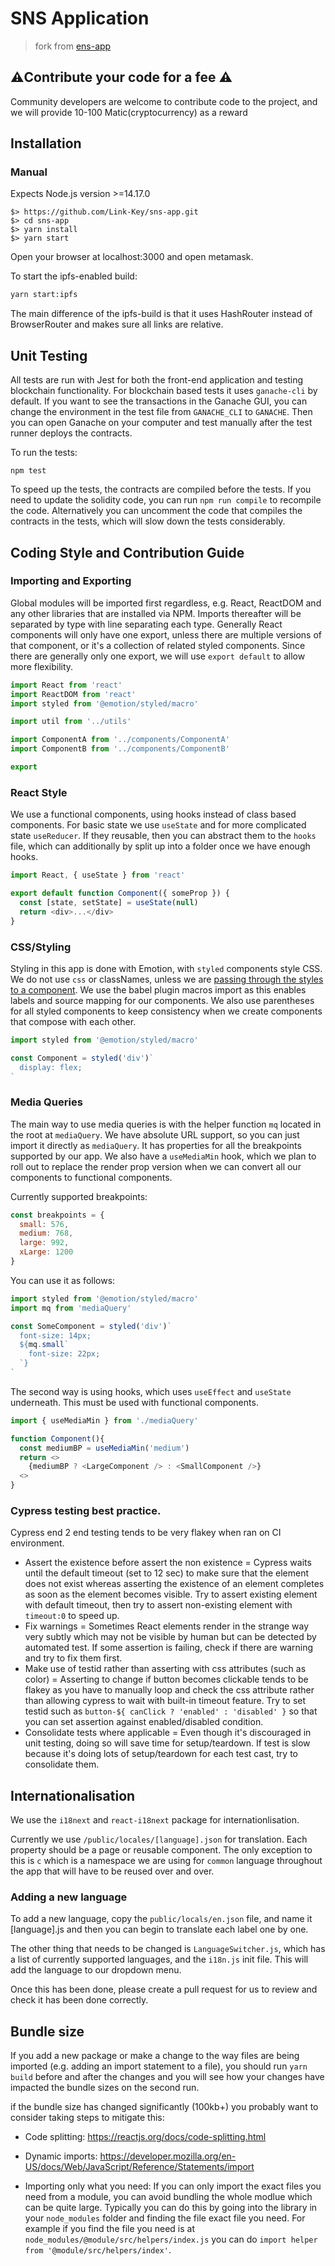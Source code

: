 # SNS Application

> fork from [ens-app](git@github.com:ensdomains/ens-app.git)

## ⚠️Contribute your code for a fee ⚠️

Community developers are welcome to contribute code to the project, and we will provide 10-100 Matic(cryptocurrency) as a reward

## Installation

### Manual

Expects Node.js version >=14.17.0

```shell
$> https://github.com/Link-Key/sns-app.git
$> cd sns-app
$> yarn install
$> yarn start
```

Open your browser at localhost:3000 and open metamask.

To start the ipfs-enabled build:

```bash
yarn start:ipfs
```

The main difference of the ipfs-build is that it uses HashRouter instead of BrowserRouter and makes sure all links are relative.

## Unit Testing

All tests are run with Jest for both the front-end application and testing blockchain functionality. For blockchain based tests it uses `ganache-cli` by default. If you want to see the transactions in the Ganache GUI, you can change the environment in the test file from `GANACHE_CLI` to `GANACHE`. Then you can open Ganache on your computer and test manually after the test runner deploys the contracts.

To run the tests:

```
npm test
```

To speed up the tests, the contracts are compiled before the tests. If you need to update the solidity code, you can run `npm run compile` to recompile the code. Alternatively you can uncomment the code that compiles the contracts in the tests, which will slow down the tests considerably.

## Coding Style and Contribution Guide

### Importing and Exporting

Global modules will be imported first regardless, e.g. React, ReactDOM and any other libraries that are installed via NPM. Imports thereafter will be separated by type with line separating each type. Generally React components will only have one export, unless there are multiple versions of that component, or it's a collection of related styled components. Since there are generally only one export, we will use `export default` to allow more flexibility.

```js
import React from 'react'
import ReactDOM from 'react'
import styled from '@emotion/styled/macro'

import util from '../utils'

import ComponentA from '../components/ComponentA'
import ComponentB from '../components/ComponentB'

export
```

### React Style

We use a functional components, using hooks instead of class based components. For basic state we use `useState` and for more complicated state `useReducer`. If they reusable, then you can abstract them to the `hooks` file, which can additionally by split up into a folder once we have enough hooks.

```js
import React, { useState } from 'react'

export default function Component({ someProp }) {
  const [state, setState] = useState(null)
  return <div>...</div>
}
```

### CSS/Styling

Styling in this app is done with Emotion, with `styled` components style CSS. We do not use `css` or classNames, unless we are [passing through the styles to a component](https://emotion.sh/docs/styled#styling-any-component). We use the babel plugin macros import as this enables labels and source mapping for our components. We also use parentheses for all styled components to keep consistency when we create components that compose with each other.

```js
import styled from '@emotion/styled/macro'

const Component = styled('div')`
  display: flex;
`
```

### Media Queries

The main way to use media queries is with the helper function `mq` located in the root at `mediaQuery`. We have absolute URL support, so you can just import it directly as `mediaQuery`. It has properties for all the breakpoints supported by our app. We also have a `useMediaMin` hook, which we plan to roll out to replace the render prop version when we can convert all our components to functional components.

Currently supported breakpoints:

```js
const breakpoints = {
  small: 576,
  medium: 768,
  large: 992,
  xLarge: 1200
}
```

You can use it as follows:

```js
import styled from '@emotion/styled/macro'
import mq from 'mediaQuery'

const SomeComponent = styled('div')`
  font-size: 14px;
  ${mq.small`
    font-size: 22px;
  `}
`
```

The second way is using hooks, which uses `useEffect` and `useState` underneath. This must be used with functional components.

```js
import { useMediaMin } from './mediaQuery'

function Component(){
  const mediumBP = useMediaMin('medium')
  return <>
    {mediumBP ? <LargeComponent /> : <SmallComponent />}
  <>
}
```

### Cypress testing best practice.

Cypress end 2 end testing tends to be very flakey when ran on CI environment.

- Assert the existence before assert the non existence = Cypress waits until the default timeout (set to 12 sec) to make sure that the element does not exist whereas asserting the existence of an element completes as soon as the element becomes visible. Try to assert existing element with default timeout, then try to assert non-existing element with `timeout:0` to speed up.
- Fix warnings = Sometimes React elements render in the strange way very subtly which may not be visible by human but can be detected by automated test. If some assertion is failing, check if there are warning and try to fix them first.
- Make use of testid rather than asserting with css attributes (such as color) = Asserting to change if button becomes clickable tends to be flakey as you have to manually loop and check the css attribute rather than allowing cypress to wait with built-in timeout feature. Try to set testid such as `button-${ canClick ? 'enabled' : 'disabled' }` so that you can set assertion against enabled/disabled condition.
- Consolidate tests where applicable = Even though it's discouraged in unit testing, doing so will save time for setup/teardown. If test is slow because it's doing lots of setup/teardown for each test cast, try to consolidate them.

## Internationalisation

We use the `i18next` and `react-i18next` package for internationlisation.

Currently we use `/public/locales/[language].json` for translation. Each property should be a page or reusable component. The only exception to this is `c` which is a namespace we are using for `common` language throughout the app that will have to be reused over and over.

### Adding a new language

To add a new language, copy the `public/locals/en.json` file, and name it [language].js and then you can begin to translate each label one by one.

The other thing that needs to be changed is `LanguageSwitcher.js`, which has a list of currently supported languages, and the `i18n.js` init file. This will add the language to our dropdown menu.

Once this has been done, please create a pull request for us to review and check it has been done correctly.

## Bundle size

If you add a new package or make a change to the way files are being imported
(e.g. adding an import statement to a file), you should run `yarn build` before and
after the changes and you will see how your changes have impacted the bundle sizes on the
second run.

if the bundle size has changed significantly (100kb+) you probably want to consider taking
steps to mitigate this:

- Code splitting: https://reactjs.org/docs/code-splitting.html

- Dynamic imports: https://developer.mozilla.org/en-US/docs/Web/JavaScript/Reference/Statements/import

- Importing only what you need: If you can only import the exact files you need from a module, you
  can avoid bundling the whole modlue which can be quite large. Typically you can do this by going into
  the library in your `node_modules` folder and finding the file exact file you need. For example
  if you find the file you need is at `node_modules/@module/src/helpers/index.js` you can do
  `import helper from '@module/src/helpers/index'`.
